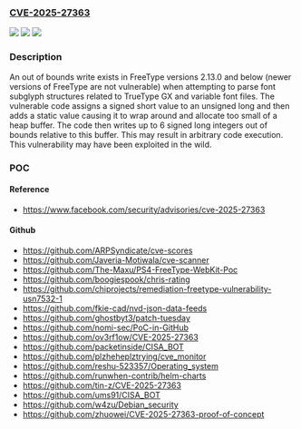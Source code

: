 ### [CVE-2025-27363](https://cve.mitre.org/cgi-bin/cvename.cgi?name=CVE-2025-27363)
![](https://img.shields.io/static/v1?label=Product&message=FreeType&color=blue)
![](https://img.shields.io/static/v1?label=Version&message=0.0.0%20&color=brightgreen)
![](https://img.shields.io/static/v1?label=Vulnerability&message=Out-of-bounds%20Write%20(CWE-787)&color=brightgreen)

### Description

An out of bounds write exists in FreeType versions 2.13.0 and below (newer versions of FreeType are not vulnerable) when attempting to parse font subglyph structures related to TrueType GX and variable font files. The vulnerable code assigns a signed short value to an unsigned long and then adds a static value causing it to wrap around and allocate too small of a heap buffer. The code then writes up to 6 signed long integers out of bounds relative to this buffer. This may result in arbitrary code execution. This vulnerability may have been exploited in the wild.

### POC

#### Reference
- https://www.facebook.com/security/advisories/cve-2025-27363

#### Github
- https://github.com/ARPSyndicate/cve-scores
- https://github.com/Javeria-Motiwala/cve-scanner
- https://github.com/The-Maxu/PS4-FreeType-WebKit-Poc
- https://github.com/boogiespook/chris-rating
- https://github.com/chiprojects/remediation-freetype-vulnerability-usn7532-1
- https://github.com/fkie-cad/nvd-json-data-feeds
- https://github.com/ghostbyt3/patch-tuesday
- https://github.com/nomi-sec/PoC-in-GitHub
- https://github.com/ov3rf1ow/CVE-2025-27363
- https://github.com/packetinside/CISA_BOT
- https://github.com/plzheheplztrying/cve_monitor
- https://github.com/reshu-523357/Operating_system
- https://github.com/runwhen-contrib/helm-charts
- https://github.com/tin-z/CVE-2025-27363
- https://github.com/ums91/CISA_BOT
- https://github.com/w4zu/Debian_security
- https://github.com/zhuowei/CVE-2025-27363-proof-of-concept


